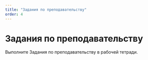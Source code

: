 ```yaml
---
title: "Задания по преподавательству"
order: 4
---
```


# Задания по преподавательству

Выполните Задания по преподавательству в рабочей тетради.